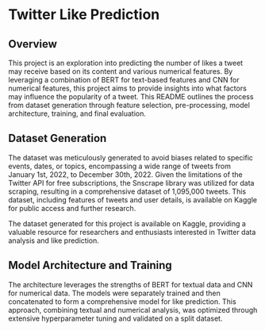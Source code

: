 # Twitter Like Prediction

## Overview
This project is an exploration into predicting the number of likes a tweet may receive based on its content and various numerical features. By leveraging a combination of BERT for text-based features and CNN for numerical features, this project aims to provide insights into what factors may influence the popularity of a tweet. This README outlines the process from dataset generation through feature selection, pre-processing, model architecture, training, and final evaluation.

## Dataset Generation
The dataset was meticulously generated to avoid biases related to specific events, dates, or topics, encompassing a wide range of tweets from January 1st, 2022, to December 30th, 2022. Given the limitations of the Twitter API for free subscriptions, the Snscrape library was utilized for data scraping, resulting in a comprehensive dataset of 1,095,000 tweets. This dataset, including features of tweets and user details, is available on Kaggle for public access and further research.

The dataset generated for this project is available on Kaggle, providing a valuable resource for researchers and enthusiasts interested in Twitter data analysis and like prediction.

## Model Architecture and Training
The architecture leverages the strengths of BERT for textual data and CNN for numerical data. The models were separately trained and then concatenated to form a comprehensive model for like prediction. This approach, combining textual and numerical analysis, was optimized through extensive hyperparameter tuning and validated on a split dataset.
